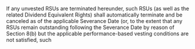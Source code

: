 If  any  unvested  RSUs  are  terminated  hereunder,  such  RSUs  (as  well  as  the
related  Dividend  Equivalent  Rights)  shall  automatically  terminate  and  be  canceled  as  of  the  applicable
Severance  Date  (or,  to  the  extent  that  any  RSUs  remain  outstanding  following  the  Severance  Date  by
reason  of  Section  8(b)  but  the  applicable  performance-based  vesting  conditions  are  not  satisfied,  such